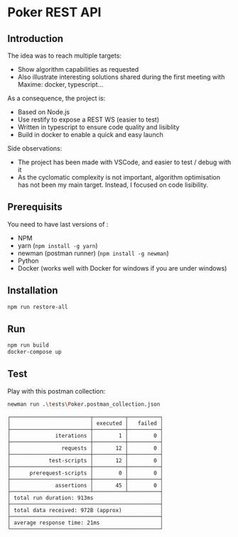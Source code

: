 # Poker REST API

## Introduction

The idea was to reach multiple targets:

* Show algorithm capabilities as requested
* Also illustrate interesting solutions shared during the first meeting with Maxime: docker, typescript...

As a consequence, the project is:

* Based on Node.js
* Use restify to expose a REST WS (easier to test)
* Written in typescript to ensure code quality and lisiblity
* Build in docker to enable a quick and easy launch

Side observations:

* The project has been made with VSCode, and easier to test / debug with it
* As the cyclomatic complexity is not important, algorithm optimisation has not been my main target. Instead, I focused on code lisibility.

## Prerequisits

You need to have last versions of :

* NPM
* yarn (```npm install -g yarn```)
* newman (postman runner) (```npm install -g newman```)
* Python
* Docker (works well with Docker for windows if you are under windows)

## Installation

```bash
npm run restore-all
```

## Run

```bash
npm run build
docker-compose up
```

## Test

Play with this postman collection:

```bash
newman run .\tests\Poker.postman_collection.json
```

```raw
┌─────────────────────────┬──────────┬──────────┐
│                         │ executed │   failed │
├─────────────────────────┼──────────┼──────────┤
│              iterations │        1 │        0 │
├─────────────────────────┼──────────┼──────────┤
│                requests │       12 │        0 │
├─────────────────────────┼──────────┼──────────┤
│            test-scripts │       12 │        0 │
├─────────────────────────┼──────────┼──────────┤
│      prerequest-scripts │        0 │        0 │
├─────────────────────────┼──────────┼──────────┤
│              assertions │       45 │        0 │
├─────────────────────────┴──────────┴──────────┤
│ total run duration: 913ms                     │
├───────────────────────────────────────────────┤
│ total data received: 972B (approx)            │
├───────────────────────────────────────────────┤
│ average response time: 21ms                   │
└───────────────────────────────────────────────┘
```